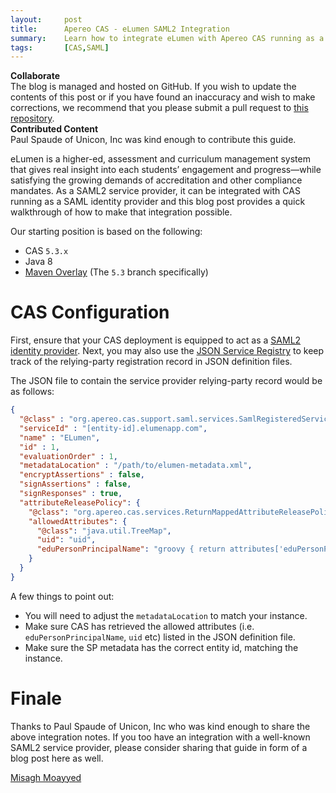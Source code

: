 ```yaml
---
layout:     post
title:      Apereo CAS - eLumen SAML2 Integration
summary:    Learn how to integrate eLumen with Apereo CAS running as a SAML2 identity provider.
tags:       [CAS,SAML]
---
```


<div class="alert alert-success">
  <strong>Collaborate</strong><br/>The blog is managed and hosted on GitHub. If you wish to update the contents of this post or if you have found an inaccuracy and wish to make corrections, we recommend that you please submit a pull request to <a href="https://github.com/apereo/apereo.github.io">this repository</a>.
</div>

<div class="alert alert-info">
  <strong>Contributed Content</strong><br/>Paul Spaude of Unicon, Inc was kind enough to contribute this guide.
</div>

eLumen is a higher-ed, assessment and curriculum management system that gives real insight into each students’ engagement and progress—while satisfying the growing demands of accreditation and other compliance mandates. As a SAML2 service provider, it can be integrated with CAS running as a SAML identity provider and this blog post provides a quick walkthrough of how to make that integration possible.

Our starting position is based on the following:

- CAS `5.3.x`
- Java 8
- [Maven Overlay](https://github.com/apereo/cas-overlay-template) (The `5.3` branch specifically)

# CAS Configuration

First, ensure that your CAS deployment is equipped to act as a [SAML2 identity provider](https://apereo.github.io/cas/5.3.x/installation/Configuring-SAML2-Authentication.html). Next, you may also use the [JSON Service Registry](https://apereo.github.io/cas/5.3.x/installation/JSON-Service-Management.html) to keep track of the relying-party registration record in JSON definition files.

The JSON file to contain the service provider relying-party record would be as follows:

```json
{
  "@class" : "org.apereo.cas.support.saml.services.SamlRegisteredService",
  "serviceId" : "[entity-id].elumenapp.com",
  "name" : "ELumen",
  "id" : 1,
  "evaluationOrder" : 1,
  "metadataLocation" : "/path/to/elumen-metadata.xml",
  "encryptAssertions" : false,
  "signAssertions" : false,
  "signResponses" : true,
  "attributeReleasePolicy": {
    "@class": "org.apereo.cas.services.ReturnMappedAttributeReleasePolicy",
    "allowedAttributes": {
      "@class": "java.util.TreeMap",
      "uid": "uid",
      "eduPersonPrincipalName": "groovy { return attributes['eduPersonPrincipalName'].get(0) + '@exampl.org' }"
    }
  }
}
```

A few things to point out:

- You will need to adjust the `metadataLocation` to match your instance.
- Make sure CAS has retrieved the allowed attributes (i.e. `eduPersonPrincipalName`, `uid` etc) listed in the JSON definition file.
- Make sure the SP metadata has the correct entity id, matching the instance.

# Finale

Thanks to Paul Spaude of Unicon, Inc who was kind enough to share the above integration notes. If you too have an integration with a well-known SAML2 service provider, please consider sharing that guide in form of a blog post here as well.

[Misagh Moayyed](https://fawnoos.com)
